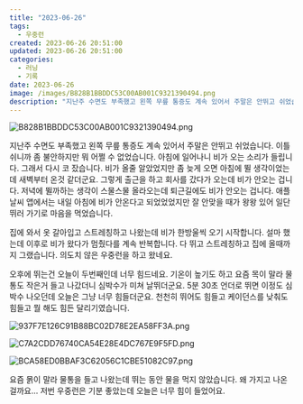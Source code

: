 ```yaml
---
title: "2023-06-26"
tags:
  - 우중런
created: 2023-06-26 20:51:00
updated: 2023-06-26 20:51:00
categories:
  - 러닝
  - 기록
date: 2023-06-26
image: /images/B828B1BBDDC53C00AB001C9321390494.png
description: "지난주 수면도 부족했고 왼쪽 무릎 통증도 계속 있어서 주말은 안뛰고 쉬었습니다. 이틀 쉬니까 좀 불안하지만 뭐 어쩔 수 없었습니다. 아침에 일어나니 비가 오는 소리가 들립니다. 그래서 다시 코 잤습니다. 비가 올줄 알았었지만 좀 늦게 오면 아침에 뛸 생각이었는데 새벽부터 온것 같더군요."
---
```


![B828B1BBDDC53C00AB001C9321390494.png](/images/B828B1BBDDC53C00AB001C9321390494.png)
 
 

지난주 수면도 부족했고 왼쪽 무릎 통증도 계속 있어서 주말은 안뛰고 쉬었습니다. 이틀 쉬니까 좀 불안하지만 뭐 어쩔 수 없었습니다. 아침에 일어나니 비가 오는 소리가 들립니다. 그래서 다시 코 잤습니다. 비가 올줄 알았었지만 좀 늦게 오면 아침에 뛸 생각이었는데 새벽부터 온것 같더군요. 그렇게 출근을 하고 회사를 갔다가 오는데 비가 안오는 겁니다. 저녁에 뛸까하는 생각이 스물스물 올라오는데 퇴근길에도 비가 안오는 겁니다. 애플 날씨 앱에서는 내일 아침에 비가 안온다고 되었었었지만 잘 안맞을 때가 왕왕 있어 일단 뛰러 가기로 마음을 먹었습니다.

집에 와서 옷 갈아입고 스트레칭하고 나왔는데 비가 한방울씩 오기 시작합니다. 설마 했는데 이후로 비가 왔다가 멈췄다를 계속 반복합니다. 다 뛰고 스트레칭하고 집에 올때까지 그랬습니다. 의도치 않은 우중런을 하고 왔네요.

오후에 뛰는건 오늘이 두번째인데 너무 힘드네요. 기온이 높기도 하고 요즘 목이 말라 물통도 작은거 들고 나갔더니 심박수가 미쳐 날뛰더군요. 5분 30초 언더로 뛰면 이정도 심박수 나오던데 오늘은 그냥 너무 힘들더군요. 천천히 뛰어도 힘들고 케이던스를 낮춰도 힘들고 뭘 해도 힘든 달리기였습니다.

 
 ![937F7E126C91B88BC02D78E2EA58FF3A.png](/images/937F7E126C91B88BC02D78E2EA58FF3A.png)
 
 

 
 ![C7A2CDD76740CA54E28E4DC767E9F5FD.png](/images/C7A2CDD76740CA54E28E4DC767E9F5FD.png)
 
 

 
 ![BCA58ED0BBAF3C62056C1CBE51082C97.png](/images/BCA58ED0BBAF3C62056C1CBE51082C97.png)
 
 

요즘 몱이 말라 물통을 들고 나왔는데 뛰는 동안 물을 먹지 않았습니다. 왜 가지고 나온 걸까요...
저번 우중런은 기분 좋았는데 오늘은 너무 힘이 들었어요.
